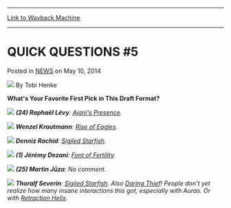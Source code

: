 
---
[Link to Wayback Machine](https://web.archive.org/web/20220523091430/https://magic.wizards.com/en/articles/archive/quick-questions-5-2014-05-10)

[_metadata_:author]:- "Tobi Henke"
[_metadata_:description]:- "What's Your Favorite First Pick in This Draft Format?  (24) Raphaël Lévy: Ajani's Presence.   Wenzel Krautmann: Rise of Eagles.   Denniz Rachid: Sigiled Starfish.   (1) Jérémy Dezani: Font of Fertility.   (25) Martin Jůza: No comment.   Thoralf Severin: Sigiled Starfish. Also Daring Thief! People don't yet realize how many insane interactions this got, especially with Auras."
[_metadata_:generator]:- "Drupal 7 (http://drupal.org)"
[_metadata_:node]:- "214921"
[_metadata_:publish_date]:- "2014-05-10"
[_metadata_:source]:- "div-main-content"
[_metadata_:title]:- "QUICK QUESTIONS #5"
[_metadata_:wayback_capture_timestamp]:- "2022-05-23 09:14:30"
[_metadata_:wayback_raw_url]:- "https://web.archive.org/web/20220523091430id_/https://magic.wizards.com/en/articles/archive/quick-questions-5-2014-05-10"
[_metadata_:wayback_url]:- "https://magic.wizards.com/en/articles/archive/quick-questions-5-2014-05-10"
---


QUICK QUESTIONS #5
==================



 Posted in [NEWS](/en/articles)
 on May 10, 2014 






![](https://media.magic.wizards.com/styles/auth_small/public/images/person/henke_author.jpg)
By Tobi Henke












**What's Your Favorite First Pick in This Draft Format?**





![](https://media.wizards.com/images/magic/daily/events/2014/gpwar14/qqlevy.jpg)
***(24) Raphaël Lévy**: [Ajani's Presence](https://gatherer.wizards.com/Pages/Card/Details.aspx?name=Ajani%27s+Presence).* 



![](https://media.wizards.com/images/magic/daily/events/2014/gpwar14/qqkrautmann.jpg)
***Wenzel Krautmann**: [Rise of Eagles](https://gatherer.wizards.com/Pages/Card/Details.aspx?name=Rise+of+Eagles).* 





![](https://media.wizards.com/images/magic/daily/events/2014/gpwar14/qqrachid.jpg)
***Denniz Rachid**: [Sigiled Starfish](https://gatherer.wizards.com/Pages/Card/Details.aspx?name=Sigiled+Starfish).* 



![](https://media.wizards.com/images/magic/daily/events/2014/gpwar14/qqdezani.jpg)
***(1) Jérémy Dezani**: [Font of Fertility](https://gatherer.wizards.com/Pages/Card/Details.aspx?name=Font+of+Fertility).* 





![](https://media.wizards.com/images/magic/daily/events/2014/gpwar14/qqjuza.jpg)
***(25) Martin Jůza**: No comment.* 



![](https://media.wizards.com/images/magic/daily/events/2014/gpwar14/qqseverin.jpg)
***Thoralf Severin**: [Sigiled Starfish](https://gatherer.wizards.com/Pages/Card/Details.aspx?name=Sigiled+Starfish). Also [Daring Thief](https://gatherer.wizards.com/Pages/Card/Details.aspx?name=Daring+Thief)! People don't yet realize how many insane interactions this got, especially with Auras. Or with [Retraction Helix](https://gatherer.wizards.com/Pages/Card/Details.aspx?name=Retraction+Helix).* 








